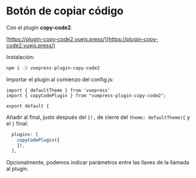 # Botón de copiar código

Con el plugin **copy-code2**.

[https://plugin-copy-code2.vuejs.press/](https://plugin-copy-code2.vuejs.press/)


Instalación:

``` sh
npm i -D vuepress-plugin-copy-code2
```

Importar el plugin al comienzo del config.js:

``` js{2}
import { defaultTheme } from 'vuepress'
import { copyCodePlugin } from "vuepress-plugin-copy-code2";

export default {
```

Añadir al final, justo después del `}),` de cierre del `theme: defaultTheme({` y el `}` final:

``` js
  plugins: [
    copyCodePlugin({
    }),
  ],
```

Opcionalmente, podemos indicar parámetros entre las llaves de la llamada al plugin.
